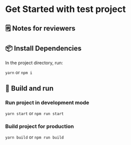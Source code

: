 # Get Started with test project

## 🗒 Notes for reviewers

## 📦 Install Dependencies

In the project directory, run:

`yarn` or `npm i`

## 🚀 Build and run

### Run project in development mode

`yarn start` or `npm run start`

### Build project for production

`yarn build` or `npm run build`
